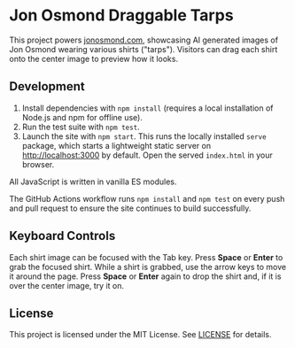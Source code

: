 # Jon Osmond Draggable Tarps

This project powers [jonosmond.com](https://jonosmond.com), showcasing AI generated images of Jon Osmond wearing various shirts ("tarps"). Visitors can drag each shirt onto the center image to preview how it looks.

## Development

1. Install dependencies with `npm install` (requires a local installation of
   Node.js and npm for offline use).
2. Run the test suite with `npm test`.
3. Launch the site with `npm start`. This runs the locally installed `serve`
   package, which starts a lightweight static server on
   [http://localhost:3000](http://localhost:3000) by default. Open the served
   `index.html` in your browser.

All JavaScript is written in vanilla ES modules.

The GitHub Actions workflow runs `npm install` and `npm test` on every push and
pull request to ensure the site continues to build successfully.

## Keyboard Controls

Each shirt image can be focused with the Tab key. Press **Space** or **Enter** to grab the
focused shirt. While a shirt is grabbed, use the arrow keys to move it around
the page. Press **Space** or **Enter** again to drop the shirt and, if it is
over the center image, try it on.


## License

This project is licensed under the MIT License. See [LICENSE](LICENSE) for details.
